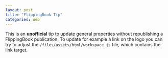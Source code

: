 ```yaml
---
layout: post
title: "FlippingBook Tip"
categories: Web
---
```


This is an **unofficial** tip to update general properties without republishing a FlippingBook publication. To update for example a link on the logo you can try to adjust the `/files/assets/html/workspace.js` file, which contains the link target.